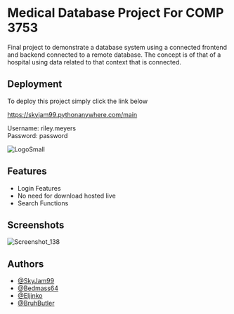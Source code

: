 # Medical Database Project For COMP 3753

Final project to demonstrate a database system using a connected frontend and backend connected to a remote database. The concept is of that of a hospital using data related to that context that is connected. 





## Deployment

To deploy this project simply click the link below

  https://skyjam99.pythonanywhere.com/main                              

  Username: riley.meyers  
  Password: password

![LogoSmall](https://github.com/Bedmass64/Medical-Database/assets/93494539/53f20a97-0600-4880-9a2d-a7da1524fd72)

## Features

- Login Features
- No need for download hosted live
- Search Functions


## Screenshots


![Screenshot_138](https://github.com/Bedmass64/Medical-Database/assets/93494539/c1c63574-3e65-488e-8890-a3bb862c7416)


## Authors

- [@SkyJam99](https://www.github.com/SkyJam99)
- [@Bedmass64](https://www.github.com/Bedmass64)
- [@Eljinko](https://www.github.com/Eljinko)
- [@BruhButler](https://www.github.com/BruhButler)



